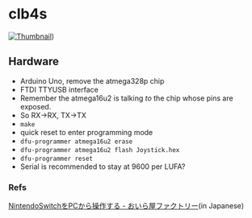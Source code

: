 # clb4s
[![Thumbnail](https://i.imgur.com/crap.jpg)](https://goatse.cx))

## Hardware
- Arduino Uno, remove the atmega328p chip
- FTDI TTYUSB interface
- Remember the atmega16u2 is talking *to* the chip whose pins are exposed.
 - So RX->RX, TX->TX
- `make`
- quick reset to enter programming mode
- `dfu-programmer atmega16u2 erase`
- `dfu-programmer atmega16u2 flash Joystick.hex`
- `dfu-programmer reset`
- Serial is recommended to stay at 9600 per LUFA?

### Refs
[NintendoSwitchをPCから操作する - おいら屋ファクトリー](https://blog.feelmy.net/control-nintendo-switch-from-computer/)(in Japanese)

